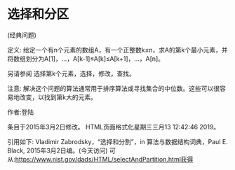 # 选择和分区

(经典问题)



定义:
给定一个有n个元素的数组A，有一个正整数k≤n，求A的第k个最小元素，并将数组划分为A[1]，…，A[k-1]≤A[k]≤A[k+1]，…，A[n]。



另请参阅
选择第k个元素，选择，修改，查找。



注意:
解决这个问题的算法通常用于排序算法或寻找集合的中位数。这些可以很容易地改变，以找到第k大的元素。


作者:登陆







条目于2015年3月2日修改。
HTML页面格式化星期三三月13 12:42:46 2019。



引用如下:
Vladimir Zabrodsky，“选择和分割”，in
算法与数据结构词典，Paul E. Black, 2015年3月2日编。(今天访问)
可从:https://www.nist.gov/dads/HTML/selectAndPartition.html获得